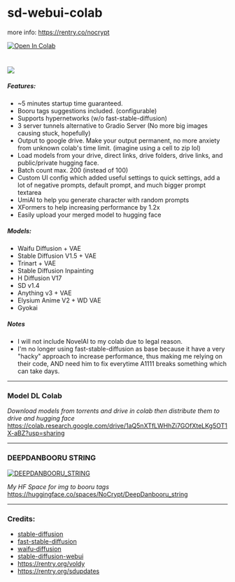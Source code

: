 # sd-webui-colab

more info: https://rentry.co/nocrypt

<a target="_blank" href="https://colab.research.google.com/github/NoCrypt/sd-webui-colab/blob/main/sd_webui_colab.ipynb">
  <img src="https://colab.research.google.com/assets/colab-badge.svg" alt="Open In Colab"/>
</a>

#
[![](https://i.ibb.co/R0RX65D/New-Project.webp)](https://colab.research.google.com/github/NoCrypt/sd-webui-colab/blob/main/sd_webui_colab.ipynb)

##### Features:
- ~5 minutes startup time guaranteed.
- Booru tags suggestions included. (configurable)
- Supports hypernetworks (w/o fast-stable-diffusion)
- 3 server tunnels alternative to Gradio Server (No more big images causing stuck, hopefully)
- Output to google drive. Make your output permanent, no more anxiety from unknown colab's time limit. (imagine using a cell to zip lol)
- Load models from your drive, direct links, drive folders, drive links, and public/private hugging face.
- Batch count max. 200 (instead of 100)
- Custom UI config which added useful settings to quick settings, add a lot of negative prompts, default prompt, and much bigger prompt textarea
- UmiAI to help you generate character with random prompts
- XFormers to help increasing performance by 1.2x
- Easily upload your merged model to hugging face

##### Models:
- Waifu Diffusion + VAE
- Stable Diffusion V1.5 + VAE
- Trinart + VAE
- Stable Diffusion Inpainting
- H Diffusion V17
- SD v1.4
- Anything v3 + VAE
- Elysium Anime V2 + WD VAE
- Gyokai



##### Notes
- I will not include NovelAI to my colab due to legal reason.
- I'm no longer using fast-stable-diffusion as base because it have a very "hacky" approach to increase performance, thus making me relying on their code, AND need him to fix everytime A1111 breaks something which can take days.

---
### Model DL Colab

*Download models from torrents and drive in colab then distribute them to drive and hugging face*
https://colab.research.google.com/drive/1aQ5nXTfLWHhZi7GOfXteLKg5OT1X-aBZ?usp=sharing

---

### DEEPDANBOORU STRING
[![DEEPDANBOORU_STRING](https://i.imgur.com/DbDaAMi.png)](https://huggingface.co/spaces/NoCrypt/DeepDanbooru_string)

*My HF Space for img to booru tags*
https://huggingface.co/spaces/NoCrypt/DeepDanbooru_string

---

### Credits:
- [stable-diffusion](https://github.com/CompVis/stable-diffusion)
- [fast-stable-diffusion](https://github.com/TheLastBen/fast-stable-diffusion)
- [waifu-diffusion](https://huggingface.co/hakurei/waifu-diffusion)
- [stable-diffusion-webui](https://github.com/AUTOMATIC1111/stable-diffusion-webui)
- https://rentry.org/voldy
- https://rentry.org/sdupdates
